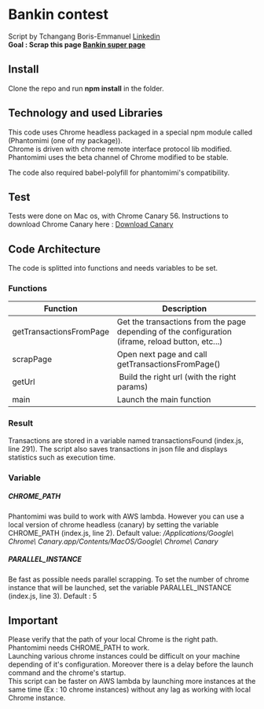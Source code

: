 # Bankin contest
Script by Tchangang Boris-Emmanuel [Linkedin](https://www.linkedin.com/in/boris-emmanuel-tchangang-90886a83)<br>
**Goal : Scrap this page [Bankin super page](https://web.bankin.com/challenge/index.html)**

## Install
Clone the repo and run **npm install** in the folder.

## Technology and used Libraries
This code uses Chrome headless packaged in a special npm module called (Phantomimi (one of my package)).<br/>
Chrome is driven with chrome remote interface protocol lib modified.<br/>
Phantomimi uses the beta channel of Chrome modified to be stable.<br/>

The code also required babel-polyfill for phantomimi's compatibility.

## Test
Tests were done on Mac os, with Chrome Canary 56. Instructions to download Chrome Canary here : [Download Canary](https://www.google.fr/chrome/browser/canary.html)

## Code Architecture
The code is splitted into functions and needs variables to be set. 

### Functions

Function | Description
------------ | -------------
getTransactionsFromPage | Get the transactions from the page depending of the configuration (iframe, reload button, etc...)
scrapPage | Open next page and call getTransactionsFromPage()
getUrl | Build the right url (with the right params)
main | Launch the main function

### Result
Transactions are stored in a variable named transactionsFound (index.js, line 291).
The script also saves transactions in json file and displays statistics such as execution time.

### Variable
##### CHROME_PATH
Phantomimi was build to work with AWS lambda. However you can use a local version of chrome headless (canary) by setting the variable CHROME_PATH (index.js, line 2). Default value: */Applications/Google\ Chrome\ Canary.app/Contents/MacOS/Google\ Chrome\ Canary*<br>


##### PARALLEL_INSTANCE
Be fast as possible needs parallel scrapping. To set the number of chrome instance that will be launched, set the variable PARALLEL_INSTANCE (index.js, line 3). Default : 5<br/>


## Important
Please verify that the path of your local Chrome is the right path. Phantomimi needs CHROME_PATH to work. <br/>
Launching various chrome instances could be difficult on your machine depending of it's configuration. Moreover there is a delay before the launch command and the chrome's startup.<br>
This script can be faster on AWS lambda by launching more instances at the same time (Ex : 10 chrome instances) without any lag as working with local Chrome instance.

